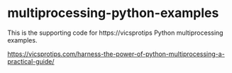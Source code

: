 # multiprocessing-python-examples
This is the supporting code for https://vicsprotips Python multiprocessing examples.

https://vicsprotips.com/harness-the-power-of-python-multiprocessing-a-practical-guide/


